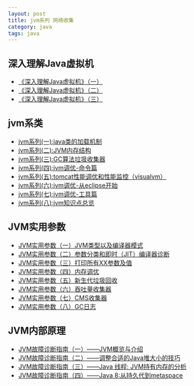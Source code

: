```yaml
---
layout: post
title: jvm系列 网络收集
category: java 
tags: java
---
```


##  深入理解Java虚拟机

 - [《深入理解Java虚拟机》（一）](https://segmentfault.com/a/1190000010412685)
 - [《深入理解Java虚拟机》（二）](https://segmentfault.com/a/1190000010412582)
 - [《深入理解Java虚拟机》（三）](https://segmentfault.com/a/1190000010421285)

##  jvm系类

 - [jvm系列(一):java类的加载机制][1]  
 - [jvm系列(二):JVM内存结构][2]  
 - [jvm系列(三):GC算法垃圾收集器][3]  
 - [jvm系列(四):jvm调优-命令篇][4]
 - [jvm系列(五):tomcat性能调优和性能监控（visualvm）][5] 
 - [jvm系列(六):jvm调优-从eclipse开始][6]  
 - [jvm系列(七):jvm调优-工具篇][7] 
 - [jvm系列(八):jvm知识点总览][8]

## JVM实用参数

 - [JVM实用参数（一）JVM类型以及编译器模式][11]
 - [JVM实用参数（二）参数分类和即时（JIT）编译器诊断][12]
 - [JVM实用参数（三）打印所有XX参数及值][13]
 - [JVM实用参数（四）内存调优][14]
 - [JVM实用参数（五）新生代垃圾回收][15]
 - [JVM实用参数（六）吞吐量收集器][16]
 - [JVM实用参数（七）CMS收集器][17]
 - [JVM实用参数（八）GC日志][18]

## JVM内部原理

 - [JVM故障诊断指南（一）——JVM概览与介绍][21]
 - [JVM故障诊断指南（二）——调整合适的Java堆大小的技巧][22]
 - [JVM故障诊断指南（三）——Java 线程: JVM持有内存的分析][23]
 - [JVM故障诊断指南（四）——Java 8:从持久代到metaspace][24]

  [1]: http://www.cnblogs.com/ityouknow/p/5603287.html
  [2]: http://www.cnblogs.com/ityouknow/p/5610232.html
  [3]: http://www.cnblogs.com/ityouknow/p/5614961.html
  [4]: http://www.ityouknow.com/java/2016/01/01/jvm%E8%B0%83%E4%BC%98-%E5%91%BD%E4%BB%A4%E7%AF%87.html
  [5]: http://www.cnblogs.com/ityouknow/p/5378874.html
  [6]: http://www.cnblogs.com/ityouknow/p/5647513.html
  [7]: http://www.ityouknow.com/java/2017/02/22/jvm-tool.html
  [8]: http://www.cnblogs.com/ityouknow/p/6482464.html
  
  
  [11]: http://ifeve.com/useful-jvm-flags-part-1-jvm-types-and-compiler-modes-2/
  [12]: http://ifeve.com/useful-jvm-flags-part-2-flag/
  [13]: http://ifeve.com/useful-jvm-flags-part-3-printing-all-xx-flags-and-their-values/
  [14]: http://ifeve.com/useful-jvm-flags-part-4-heap-tuning/
  [15]: http://ifeve.com/useful-jvm-flags-part-5-young-generation-garbage-collection/
  [16]: http://ifeve.com/useful-jvm-flags-part-6-throughput-collector/
  [17]: http://ifeve.com/useful-jvm-flags-part-7-cms-collector/
  [18]: http://ifeve.com/useful-jvm-flags-part-8-gc-logging/
  

  [21]: http://ifeve.com/jvm-troubleshooting-guide-1/
  [22]: http://ifeve.com/jvm-troubleshooting-guide-2/
  [23]: http://ifeve.com/jvm-troubleshooting-guide-3/
  [24]: http://ifeve.com/jvm-troubleshooting-guide-4/
 

